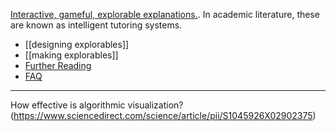[Interactive, gameful, explorable explanations.](https://explorabl.es/). In academic literature, these are known as intelligent tutoring systems.

 - [[designing explorables]]
 - [[making explorables]]
 - [Further Reading](https://explorabl.es/reading/)
 - [FAQ](https://explorabl.es/faq/)

------------

How effective is algorithmic visualization? (https://www.sciencedirect.com/science/article/pii/S1045926X02902375)
